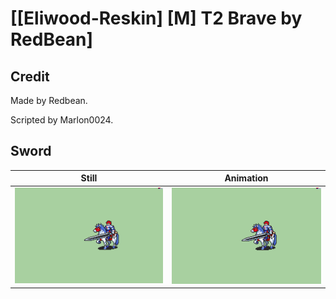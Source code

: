 # [\[Eliwood-Reskin\] \[M\] T2 Brave by RedBean]

## Credit

Made by Redbean.

Scripted by Marlon0024.
	
## Sword

| Still | Animation |
| :---: | :-------: |
| ![Sword still](./Sword_000.png) | ![Sword animation](./Sword.gif) |
